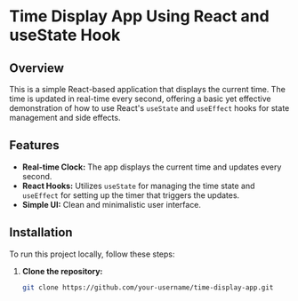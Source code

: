 # Time Display App Using React and useState Hook

## Overview

This is a simple React-based application that displays the current time. The time is updated in real-time every second, offering a basic yet effective demonstration of how to use React's `useState` and `useEffect` hooks for state management and side effects.

## Features

- **Real-time Clock:** The app displays the current time and updates every second.
- **React Hooks:** Utilizes `useState` for managing the time state and `useEffect` for setting up the timer that triggers the updates.
- **Simple UI:** Clean and minimalistic user interface.

## Installation

To run this project locally, follow these steps:

1. **Clone the repository:**

   ```bash
   git clone https://github.com/your-username/time-display-app.git
